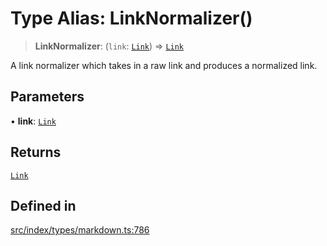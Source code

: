 # Type Alias: LinkNormalizer()

> **LinkNormalizer**: (`link`: [`Link`](../../expressions/classes/Link.md)) => [`Link`](../../expressions/classes/Link.md)

A link normalizer which takes in a raw link and produces a normalized link.

## Parameters

• **link**: [`Link`](../../expressions/classes/Link.md)

## Returns

[`Link`](../../expressions/classes/Link.md)

## Defined in

[src/index/types/markdown.ts:786](https://github.com/blacksmithgu/datacore/blob/b2f12b09abf3864956181ba4f5c7075bc281ce27/src/index/types/markdown.ts#L786)
